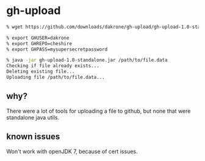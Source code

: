 # gh-upload

```sh
% wget https://github.com/downloads/dakrone/gh-upload/gh-upload-1.0-standalone.jar

% export GHUSER=dakrone
% export GHREPO=cheshire
% export GHPASS=mysupersecretpassword

% java -jar gh-upload-1.0-standalone.jar /path/to/file.data
Checking if file already exists...
Deleting existing file...
Uploading file /path/to/file.data...
```

## why?

There were a lot of tools for uploading a file to github, but none
that were standalone java utils.

## known issues

Won't work with openJDK 7, because of cert issues.
